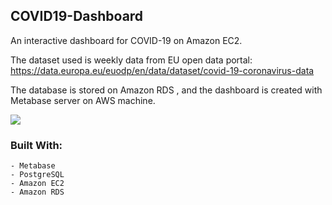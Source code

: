 ## COVID19-Dashboard

An interactive dashboard for COVID-19 on Amazon EC2.

The dataset used is weekly data from EU open data portal: https://data.europa.eu/euodp/en/data/dataset/covid-19-coronavirus-data

The database is stored on Amazon RDS , and the dashboard is created with Metabase server on AWS machine.





<img src="images/dashboard.gif">




### Built With:
    - Metabase
    - PostgreSQL
    - Amazon EC2
    - Amazon RDS
